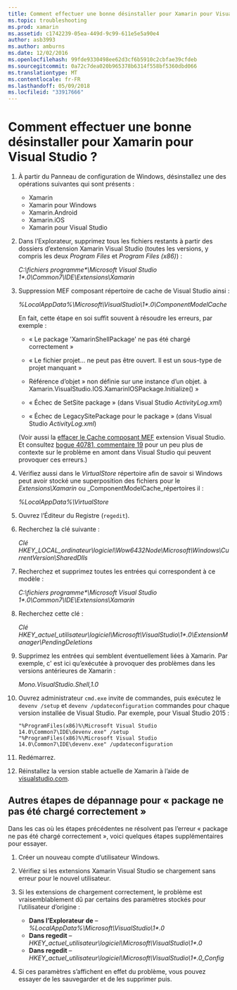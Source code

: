 ```yaml
---
title: Comment effectuer une bonne désinstaller pour Xamarin pour Visual Studio ?
ms.topic: troubleshooting
ms.prod: xamarin
ms.assetid: c1742239-05ea-449d-9c99-611e5e5a90e4
author: asb3993
ms.author: amburns
ms.date: 12/02/2016
ms.openlocfilehash: 99fde9330498ee62d3cf6b5910c2cbfae39cfdeb
ms.sourcegitcommit: 0a72c7dea020b965378b6314f558bf5360dbd066
ms.translationtype: MT
ms.contentlocale: fr-FR
ms.lasthandoff: 05/09/2018
ms.locfileid: "33917666"
---
```

# <a name="how-do-i-perform-a-thorough-uninstall-for-xamarin-for-visual-studio"></a>Comment effectuer une bonne désinstaller pour Xamarin pour Visual Studio ?


1.  À partir du Panneau de configuration de Windows, désinstallez une des opérations suivantes qui sont présents :

    -   Xamarin
    -   Xamarin pour Windows
    -   Xamarin.Android
    -   Xamarin.iOS
    -   Xamarin pour Visual Studio

2.  Dans l’Explorateur, supprimez tous les fichiers restants à partir des dossiers d’extension Xamarin Visual Studio (toutes les versions, y compris les deux _Program Files_ et _Program Files (x86)_) :

    _C:\\fichiers programme\*\\Microsoft Visual Studio 1\*.0\\Common7\\IDE\\Extensions\\Xamarin_

3.  Suppression MEF composant répertoire de cache de Visual Studio ainsi :

    _%LocalAppData%\\Microsoft\\VisualStudio\\1\*.0\\ComponentModelCache_

    En fait, cette étape en soi suffit souvent à résoudre les erreurs, par exemple :

    -   « Le package 'XamarinShellPackage' ne pas été chargé correctement »

    -   « Le fichier projet... ne peut pas être ouvert. Il est un sous-type de projet manquant »

    -   Référence d’objet » non définie sur une instance d’un objet.  à Xamarin.VisualStudio.IOS.XamarinIOSPackage.Initialize() »

    -   « Échec de SetSite package » (dans Visual Studio _ActivityLog.xml_)

    -   « Échec de LegacySitePackage pour le package » (dans Visual Studio _ActivityLog.xml_)

    (Voir aussi la [effacer le Cache composant MEF](https://visualstudiogallery.msdn.microsoft.com/22b94661-70c7-4a93-9ca3-8b6dd45f47cd) extension Visual Studio.  Et consultez [bogue 40781, commentaire 19](https://bugzilla.xamarin.com/show_bug.cgi?id=40781#c19) pour un peu plus de contexte sur le problème en amont dans Visual Studio qui peuvent provoquer ces erreurs.)

4.  Vérifiez aussi dans le _VirtualStore_ répertoire afin de savoir si Windows peut avoir stocké une superposition des fichiers pour le _Extensions\\Xamarin_ ou _ComponentModelCache_répertoires il :

    _%LocalAppData%\\VirtualStore_

5.  Ouvrez l’Éditeur du Registre (`regedit`).

6.  Recherchez la clé suivante :

    _Clé HKEY\_LOCAL\_ordinateur\\logiciel\\Wow6432Node\\Microsoft\\Windows\\CurrentVersion\\SharedDlls_

7.  Recherchez et supprimez toutes les entrées qui correspondent à ce modèle :

    _C:\\fichiers programme\*\\Microsoft Visual Studio 1\*.0\\Common7\\IDE\\Extensions\\Xamarin_

8.  Recherchez cette clé :

    _Clé HKEY\_actuel\_utilisateur\\logiciel\\Microsoft\\VisualStudio\\1\*.0\\ExtensionManager\\PendingDeletions_

9.  Supprimez les entrées qui semblent éventuellement liées à Xamarin.  Par exemple, c' est ici qu’exécutée à provoquer des problèmes dans les versions antérieures de Xamarin :

    _Mono.VisualStudio.Shell,1.0_

10. Ouvrez administrateur `cmd.exe` invite de commandes, puis exécutez le `devenv /setup` et `devenv /updateconfiguration` commandes pour chaque version installée de Visual Studio.  Par exemple, pour Visual Studio 2015 :

    ```
    "%ProgramFiles(x86)%\Microsoft Visual Studio 14.0\Common7\IDE\devenv.exe" /setup
    "%ProgramFiles(x86)%\Microsoft Visual Studio 14.0\Common7\IDE\devenv.exe" /updateconfiguration
    ```

11. Redémarrez.

12. Réinstallez la version stable actuelle de Xamarin à l’aide de [visualstudio.com](https://visualstudio.com/xamarin/).

## <a name="additional-troubleshooting-steps-for-package-did-not-load-correctly"></a>Autres étapes de dépannage pour « package ne pas été chargé correctement »

Dans les cas où les étapes précédentes ne résolvent pas l’erreur « package ne pas été chargé correctement », voici quelques étapes supplémentaires pour essayer.

1.  Créer un nouveau compte d’utilisateur Windows.

2.  Vérifiez si les extensions Xamarin Visual Studio se chargement sans erreur pour le nouvel utilisateur.

3.  Si les extensions de chargement correctement, le problème est vraisemblablement dû par certains des paramètres stockés pour l’utilisateur d’origine :

    -   **Dans l’Explorateur de** – _%LocalAppData%\\Microsoft\\VisualStudio\\1\*.0_
    -   **Dans regedit** – _HKEY\_actuel\_utilisateur\\logiciel\\Microsoft\\VisualStudio\\1\*.0_
    -   **Dans regedit** – _HKEY\_actuel\_utilisateur\\logiciel\\Microsoft\\VisualStudio\\1\*.0\_Config_

4.  Si ces paramètres s’affichent en effet du problème, vous pouvez essayer de les sauvegarder et de les supprimer puis.
